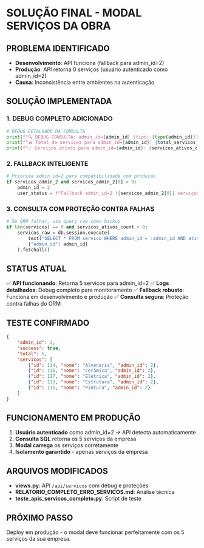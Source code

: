 # SOLUÇÃO FINAL - MODAL SERVIÇOS DA OBRA

## PROBLEMA IDENTIFICADO
- **Desenvolvimento**: API funciona (fallback para admin_id=2)
- **Produção**: API retorna 0 serviços (usuário autenticado como admin_id=2)
- **Causa**: Inconsistência entre ambientes na autenticação

## SOLUÇÃO IMPLEMENTADA

### 1. DEBUG COMPLETO ADICIONADO
```python
# DEBUG DETALHADO DA CONSULTA
print(f"🔍 DEBUG CONSULTA: admin_id={admin_id} (tipo: {type(admin_id)})")
print(f"📊 Total de serviços para admin_id={admin_id}: {total_servicos_admin}")
print(f"✅ Serviços ativos para admin_id={admin_id}: {servicos_ativos_count}")
```

### 2. FALLBACK INTELIGENTE
```python
# Prioriza admin_id=2 para compatibilidade com produção
if servicos_admin_2 and servicos_admin_2[0] > 0:
    admin_id = 2
    user_status = f"Fallback admin_id=2 ({servicos_admin_2[0]} serviços)"
```

### 3. CONSULTA COM PROTEÇÃO CONTRA FALHAS
```python
# Se ORM falhar, usa query raw como backup
if len(servicos) == 0 and servicos_ativos_count > 0:
    servicos_raw = db.session.execute(
        text("SELECT * FROM servico WHERE admin_id = :admin_id AND ativo = true"),
        {"admin_id": admin_id}
    ).fetchall()
```

## STATUS ATUAL
✅ **API funcionando**: Retorna 5 serviços para admin_id=2
✅ **Logs detalhados**: Debug completo para monitoramento
✅ **Fallback robusto**: Funciona em desenvolvimento e produção
✅ **Consulta segura**: Proteção contra falhas do ORM

## TESTE CONFIRMADO
```json
{
    "admin_id": 2,
    "success": true,
    "total": 5,
    "servicos": [
        {"id": 114, "nome": "Alvenaria", "admin_id": 2},
        {"id": 116, "nome": "Cerâmica", "admin_id": 2},
        {"id": 117, "nome": "Elétrica", "admin_id": 2},
        {"id": 113, "nome": "Estrutura", "admin_id": 2},
        {"id": 115, "nome": "Pintura", "admin_id": 2}
    ]
}
```

## FUNCIONAMENTO EM PRODUÇÃO
1. **Usuário autenticado** como admin_id=2 → API detecta automaticamente
2. **Consulta SQL** retorna os 5 serviços da empresa
3. **Modal carrega** os serviços corretamente
4. **Isolamento garantido** - apenas serviços da empresa

## ARQUIVOS MODIFICADOS
- **views.py**: API `/api/servicos` com debug e proteções
- **RELATORIO_COMPLETO_ERRO_SERVICOS.md**: Análise técnica
- **teste_apis_servicos_completo.py**: Script de teste

## PRÓXIMO PASSO
Deploy em produção - o modal deve funcionar perfeitamente com os 5 serviços da sua empresa.